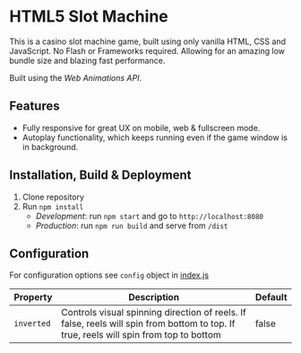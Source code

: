 # HTML5 Slot Machine

This is a casino slot machine game, built using only vanilla HTML, CSS and JavaScript.
No Flash or Frameworks required. Allowing for an amazing low bundle size and blazing fast performance.

Built using the _Web Animations API_.

## Features

- Fully responsive for great UX on mobile, web & fullscreen mode.
- Autoplay functionality, which keeps running even if the game window is in background.

## Installation, Build & Deployment

1. Clone repository
2. Run `npm install`
   - _Development_: run `npm start` and go to `http://localhost:8080`
   - _Production_: run `npm run build` and serve from `/dist`

## Configuration

For configuration options see `config` object in [index.js](https://github.com/TomasWilliam/html5-slot-machine/blob/master/src/js/index.js)

| Property   | Description                                                                                                                            | Default |
| ---------- | -------------------------------------------------------------------------------------------------------------------------------------- | ------- |
| `inverted` | Controls visual spinning direction of reels. If false, reels will spin from bottom to top. If true, reels will spin from top to bottom | false   |
